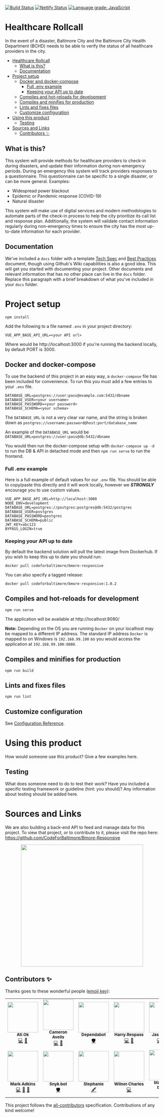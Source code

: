 [![Build Status](https://travis-ci.org/CodeForBaltimore/Healthcare-Rollcall.svg?branch=master)](https://travis-ci.org/CodeForBaltimore/Healthcare-Rollcall) [![Netlify Status](https://api.netlify.com/api/v1/badges/83fb49cb-61e1-4c21-8893-03e17e75d972/deploy-status)](https://app.netlify.com/sites/healthcare-rollcall/deploys) [![Language grade: JavaScript](https://img.shields.io/lgtm/grade/javascript/g/CodeForBaltimore/Healthcare-Rollcall.svg?logo=lgtm&logoWidth=18)](https://lgtm.com/projects/g/CodeForBaltimore/Healthcare-Rollcall/context:javascript)

# Healthcare Rollcall

In the event of a disaster, Baltimore City and the Baltimore City Health Department (BCHD) needs to be able to verify the status of all healthcare providers in the city. 

<!-- TOC -->

- [Healthcare Rollcall](#healthcare-rollcall)
  - [What is this?](#what-is-this)
  - [Documentation](#documentation)
- [Project setup](#project-setup)
  - [Docker and docker-compose](#docker-and-docker-compose)
    - [Full .env example](#full-env-example)
    - [Keeping your API up to date](#keeping-your-api-up-to-date)
  - [Compiles and hot-reloads for development](#compiles-and-hot-reloads-for-development)
  - [Compiles and minifies for production](#compiles-and-minifies-for-production)
  - [Lints and fixes files](#lints-and-fixes-files)
  - [Customize configuration](#customize-configuration)
- [Using this product](#using-this-product)
  - [Testing](#testing)
- [Sources and Links](#sources-and-links)
  - [Contributors ✨](#contributors-)

<!-- /TOC -->

## What is this?
This system will provide methods for healthcare providers to check-in during disasters, and update their information during non-emergency periods. During an emergency this system will track providers responses to a questionnaire.  This questionnaire can be specific to a single disaster, or can be more general.  Examples:

* Widespread power blackout
* Epidemic or Pandemic response (COVID-19)
* Natural disaster

This system will make use of digital services and modern methodologies to automate parts of the check-in process to help the city prioritize its call list and response plan. Additionally, the system will validate contact information regularly during non-emergency times to ensure the city has the most up-to-date information for each provider.

## Documentation

We've included a `docs` folder with a template [Tech Spec](/docs/Tech_Spec.md) and [Best Practices](/docs/Best_Practices.md) document, though using Github's Wiki capabilities is also a good idea. This will get you started with documenting your project.  Other documents and relevant information that has no other place can live in the `docs` folder.  Replace this paragraph with a brief breakdown of what you've included in your `docs` folder.

# Project setup

```shell
npm install
```

Add the following to a file named `.env` in your project directory:
```shell
VUE_APP_BASE_API_URL=<your API url>
```
Where <your API url> would be http://localhost:3000 if you're running the backend locally, by default PORT is 3000.

## Docker and docker-compose
To use the backend of this project in an easy way, a `docker-compose` file has been included for convenience. To run this you must add a few entries to your `.env` file.
```shell
DATABASE_URL=postgres://user:pass@example.com:5432/dbname
DATABASE_USER=<your username>
DATABASE_PASSWORD=<your password>
DATABASE_SCHEMA=<your schema>
```
The `DATABASE_URL` is not a very clear var name, and the string is broken down as `postgres://username:password@host:port/database_name`

An example of the `DATABASE_URL` would be `DATABASE_URL=postgres://user:pass@db:5432/dbname`

You would then run the docker-compose setup with `docker-compose up -d` to run the DB & API in detached mode and then `npm run serve` to run the frontend.

### Full .env example
Here is a full example of default values for our `.env` file. You should be able to copy/paste this directly and it will work locally, however we ***STRONGLY*** encourage you to use custom values.
```
VUE_APP_BASE_API_URL=http://localhost:3000
NODE_ENV=development
DATABASE_URL=postgres://postgres:postgres@db:5432/postgres
DATABASE_USER=postgres
DATABASE_PASSWORD=postgres
DATABASE_SCHEMA=public
JWT_KEY=abc123
BYPASS_LOGIN=true
```

### Keeping your API up to date
By default the backend solution will pull the latest image from Dockerhub. If you wish to keep this up to date you should run:
```
docker pull codeforbaltimore/bmore-responsive
```
You can also specify a tagged release:
```
docker pull codeforbaltimore/bmore-responsive:1.0.2
```

## Compiles and hot-reloads for development

```shell
npm run serve
```

The application will be available at http://localhost:8080/

**Note:** Depending on the OS you are running `Docker` on your localhost may be mapped to a different IP address. The standard IP address `Docker` is mapped to on Windows is `192.168.99.100` so you would access the application at `192.168.99.100:8080`.  

## Compiles and minifies for production

```shell
npm run build
```

## Lints and fixes files

```shell
npm run lint
```

## Customize configuration

See [Configuration Reference](https://cli.vuejs.org/config/).

# Using this product

How would someone use this product? Give a few examples here.

## Testing

What does someone need to do to test their work? Have you included a specific testing framework or guideline (hint: you should)? Any information about testing should be added here.

# Sources and Links

We are also building a back-end API to feed and manage data for this project. To view that project, or to contribute to it, please visit the repo here: https://github.com/CodeForBaltimore/Bmore-Responsive

<p align="center">
    <img src="docs/img/CfB.png" width="400">
</p>

## Contributors ✨

Thanks goes to these wonderful people ([emoji key](https://allcontributors.org/docs/en/emoji-key)):

<!-- ALL-CONTRIBUTORS-LIST:START - Do not remove or modify this section -->
<!-- prettier-ignore-start -->
<!-- markdownlint-disable -->
<table>
  <tr>
    <td align="center"><a href="https://ao10.github.io"><img src="https://avatars3.githubusercontent.com/u/14120224?v=4" width="100px;" alt=""/><br /><sub><b>Ati Ok</b></sub></a><br /><a href="https://github.com/CodeForBaltimore/Healthcare-Rollcall/commits?author=ao10" title="Code">💻</a> <a href="https://github.com/CodeForBaltimore/Healthcare-Rollcall/pulls?q=is%3Apr+reviewed-by%3Aao10" title="Reviewed Pull Requests">👀</a></td>
    <td align="center"><a href="https://github.com/cmavelis"><img src="https://avatars3.githubusercontent.com/u/16199008?v=4" width="100px;" alt=""/><br /><sub><b>Cameron Avelis</b></sub></a><br /><a href="https://github.com/CodeForBaltimore/Healthcare-Rollcall/commits?author=cmavelis" title="Code">💻</a> <a href="https://github.com/CodeForBaltimore/Healthcare-Rollcall/pulls?q=is%3Apr+reviewed-by%3Acmavelis" title="Reviewed Pull Requests">👀</a></td>
    <td align="center"><a href="https://dependabot.com"><img src="https://avatars1.githubusercontent.com/u/27347476?v=4" width="100px;" alt=""/><br /><sub><b>Dependabot</b></sub></a><br /><a href="#security-dependabot[bot]" title="Security">🛡️</a></td>
    <td align="center"><a href="http://www.restechsys.com"><img src="https://avatars2.githubusercontent.com/u/5619637?v=4" width="100px;" alt=""/><br /><sub><b>Harry Respass</b></sub></a><br /><a href="https://github.com/CodeForBaltimore/Healthcare-Rollcall/commits?author=helro154" title="Code">💻</a> <a href="https://github.com/CodeForBaltimore/Healthcare-Rollcall/pulls?q=is%3Apr+reviewed-by%3Ahelro154" title="Reviewed Pull Requests">👀</a></td>
    <td align="center"><a href="http://www.jasonanton.com"><img src="https://avatars0.githubusercontent.com/u/6391564?v=4" width="100px;" alt=""/><br /><sub><b>Jason Anton</b></sub></a><br /><a href="https://github.com/CodeForBaltimore/Healthcare-Rollcall/commits?author=revjtanton" title="Code">💻</a> <a href="https://github.com/CodeForBaltimore/Healthcare-Rollcall/commits?author=revjtanton" title="Documentation">📖</a> <a href="#security-revjtanton" title="Security">🛡️</a></td>
    <td align="center"><a href="http://jasonbixon.netlify.com"><img src="https://avatars3.githubusercontent.com/u/32110237?v=4" width="100px;" alt=""/><br /><sub><b>Jason Bixon</b></sub></a><br /><a href="https://github.com/CodeForBaltimore/Healthcare-Rollcall/commits?author=jbixon13" title="Code">💻</a> <a href="#design-jbixon13" title="Design">🎨</a> <a href="#infra-jbixon13" title="Infrastructure (Hosting, Build-Tools, etc)">🚇</a></td>
    <td align="center"><a href="https://github.com/MGardner02"><img src="https://avatars0.githubusercontent.com/u/35646560?v=4" width="100px;" alt=""/><br /><sub><b>MGardner02</b></sub></a><br /><a href="https://github.com/CodeForBaltimore/Healthcare-Rollcall/commits?author=MGardner02" title="Code">💻</a> <a href="https://github.com/CodeForBaltimore/Healthcare-Rollcall/pulls?q=is%3Apr+reviewed-by%3AMGardner02" title="Reviewed Pull Requests">👀</a></td>
  </tr>
  <tr>
    <td align="center"><a href="https://markadk.in/s"><img src="https://avatars0.githubusercontent.com/u/6365836?v=4" width="100px;" alt=""/><br /><sub><b>Mark Adkins</b></sub></a><br /><a href="https://github.com/CodeForBaltimore/Healthcare-Rollcall/commits?author=funkybunch" title="Code">💻</a> <a href="https://github.com/CodeForBaltimore/Healthcare-Rollcall/commits?author=funkybunch" title="Documentation">📖</a> <a href="#design-funkybunch" title="Design">🎨</a></td>
    <td align="center"><a href="https://snyk.io"><img src="https://avatars2.githubusercontent.com/u/19733683?v=4" width="100px;" alt=""/><br /><sub><b>Snyk bot</b></sub></a><br /><a href="#security-snyk-bot" title="Security">🛡️</a></td>
    <td align="center"><a href="http://stephanie.marketing"><img src="https://avatars2.githubusercontent.com/u/47190328?v=4" width="100px;" alt=""/><br /><sub><b>Stephanie</b></sub></a><br /><a href="#content-uxstephanie" title="Content">🖋</a></td>
    <td align="center"><a href="https://github.com/charlesw2004"><img src="https://avatars0.githubusercontent.com/u/30778546?v=4" width="100px;" alt=""/><br /><sub><b>Wilner Charles</b></sub></a><br /><a href="https://github.com/CodeForBaltimore/Healthcare-Rollcall/commits?author=charlesw2004" title="Code">💻</a></td>
    <td align="center"><a href="https://github.com/blakenan-bellese"><img src="https://avatars1.githubusercontent.com/u/61432973?v=4" width="100px;" alt=""/><br /><sub><b>blakenan-bellese</b></sub></a><br /><a href="https://github.com/CodeForBaltimore/Healthcare-Rollcall/commits?author=blakenan-bellese" title="Documentation">📖</a></td>
    <td align="center"><a href="https://github.com/c-w-allen"><img src="https://avatars0.githubusercontent.com/u/64177457?v=4" width="100px;" alt=""/><br /><sub><b>c-w-allen</b></sub></a><br /><a href="https://github.com/CodeForBaltimore/Healthcare-Rollcall/commits?author=c-w-allen" title="Code">💻</a></td>
    <td align="center"><a href="https://github.com/joffutt4"><img src="https://avatars0.githubusercontent.com/u/10181869?v=4" width="100px;" alt=""/><br /><sub><b>joffutt4</b></sub></a><br /><a href="https://github.com/CodeForBaltimore/Healthcare-Rollcall/commits?author=joffutt4" title="Code">💻</a> <a href="https://github.com/CodeForBaltimore/Healthcare-Rollcall/pulls?q=is%3Apr+reviewed-by%3Ajoffutt4" title="Reviewed Pull Requests">👀</a></td>
  </tr>
</table>

<!-- markdownlint-enable -->
<!-- prettier-ignore-end -->
<!-- ALL-CONTRIBUTORS-LIST:END -->

This project follows the [all-contributors](https://github.com/all-contributors/all-contributors) specification. Contributions of any kind welcome!
